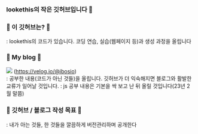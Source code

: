 ### lookethis의 작은 깃허브입니다 👋

### 🌱 이 깃허브는? 🌱
: lookethis의 코드가 있습니다. 코딩 연습, 실습(웹페이지 등)과 생성 과정을 올립니다

### 🐇 My blog 🐇
<a href="https://velog.io/@seondal"><img src="https://img.shields.io/badge/Velog-3DDC84?style=flat-square&logo=Blogger&logoColor=white"/></a> (https://velog.io/@ibosio) <br>
: 공부한 내용(코드가 아닌 것들)을 올립니다. 깃허브가 더 익숙해지면 블로그와 활발한 교류가 일어날 것입니다.
: js 공부 내용은 기본을 싹 보고 난 뒤 올릴 것입니다(23년 2월 말쯤)

### 🍁 깃허브 / 블로그 작성 목표 🍁
: 내가 아는 것들, 한 것들을 깔끔하게 버전관리하며 공개한다

<!--
**lookethis/lookethis** is a ✨ _special_ ✨ repository because its `README.md` (this file) appears on your GitHub profile.

Here are some ideas to get you started:
☘️🍀🍁🐔👻🐇
- 🔭 I’m currently working on ...
- 🌱 I’m currently learning ...
- 👯 I’m looking to collaborate on ...
- 🤔 I’m looking for help with ...
- 💬 Ask me about ...
- 📫 How to reach me: ...
- 😄 Pronouns: ...
- ⚡ Fun fact: ...
-->
